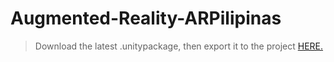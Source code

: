 # Augmented-Reality-ARPilipinas
> Download the latest .unitypackage, then export it to the project [HERE.](https://drive.google.com/file/d/19lE-tR0JK82K_IGmo2bqNZ83x5d9P5gb/view?usp=sharing)
